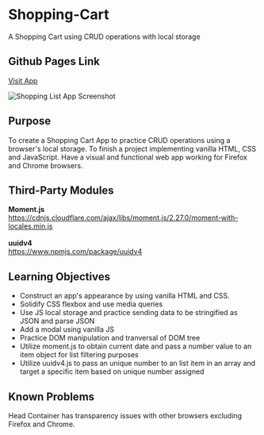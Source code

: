 # Shopping-Cart
A Shopping Cart using CRUD operations with local storage

## Github Pages Link
<a href="https://gbarra9.github.io/Shopping-Cart/" target="_blank"><p>Visit App<p></a>

![Shopping List App Screenshot](https://user-images.githubusercontent.com/33293205/90210812-10490600-ddbd-11ea-9b62-171f168d9af2.png)

## Purpose

To create a Shopping Cart App to practice CRUD operations using a browser's local storage. To finish a project implementing vanilla HTML, CSS and JavaScript. 
Have a visual and functional web app working for Firefox and Chrome browsers.

## Third-Party Modules
<strong>Moment.js</strong>
<br/>
https://cdnjs.cloudflare.com/ajax/libs/moment.js/2.27.0/moment-with-locales.min.js
<br/><br/>
<strong>uuidv4</strong>
<br/>
https://www.npmjs.com/package/uuidv4

## Learning Objectives 

<ul>
<li>Construct an app's appearance by using vanilla HTML and CSS.</li>
<li>Solidify CSS flexbox and use media queries</li>
<li>Use JS local storage and practice sending data to be stringified as JSON and parse JSON </li>
<li>Add a modal using vanilla JS</li>
<li>Practice DOM manipulation and tranversal of DOM tree</li>
<li>Utilize moment.js to obtain current date and pass a number value to an item object for list filtering purposes</li>
<li>Utilize uuidv4.js to pass an unique number to an list item in an array and target a specific item based on unique number assigned</li>
</ul>

## Known Problems

Head Container has transparency issues with other browsers excluding Firefox and Chrome. 


